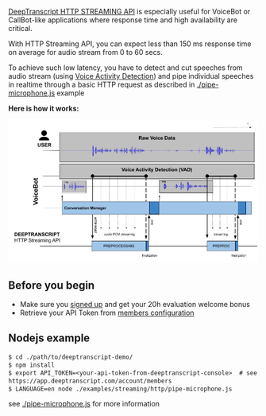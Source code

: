 [DeepTranscript HTTP STREAMING API](https://app.deeptranscript.com/documentation#operation/transcriptions_http_stream) is especially useful for VoiceBot or CallBot-like applications where response time and high availability are critical.

With HTTP Streaming API, you can expect less than 150 ms response time on average for audio stream from 0 to 60 secs. 

To achieve such low latency, you have to detect and cut speeches from audio stream (using [Voice Activity Detection](https://en.wikipedia.org/wiki/Voice_activity_detection)) and pipe individual speeches in realtime through a basic HTTP request as described in [./pipe-microphone.js](./pipe-microphone.js) example

**Here is how it works:**

![Integration workflow](../../../docs/http-streaming-api-overview.jpg)

## Before you begin
 - Make sure you [signed up](https://app.deeptranscript.com/signup) and get your 20h evaluation welcome bonus
 - Retrieve your API Token from [members configuration](https://app.deeptranscript.com/account/members)


## Nodejs example

```shell script
$ cd ./path/to/deeptranscript-demo/
$ npm install
$ export API_TOKEN=<your-api-token-from-deeptranscript-console>  # see https://app.deeptranscript.com/account/members
$ LANGUAGE=en node ./examples/streaming/http/pipe-microphone.js
```

see [./pipe-microphone.js](./pipe-microphone.js) for more information
